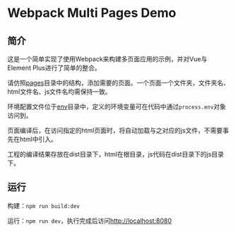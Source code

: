 # Webpack Multi Pages Demo

## 简介

这是一个简单实现了使用Webpack来构建多页面应用的示例，并对Vue与Element Plus进行了简单的整合。

请仿照[pages](../../tree/master/src/pages)目录中的结构，添加需要的页面。一个页面一个文件夹，文件夹名、html文件名、js文件名均需保持一致。

环境配置文件位于[env](../../tree/master/env)目录中，定义的环境变量可在代码中通过`process.env`对象访问到。

页面编译后，在访问指定的html页面时，将自动加载与之对应的js文件，不需要事先在html中引入。

工程的编译结果存放在dist目录下，html在根目录，js代码在dist目录下的js目录下。

## 运行
构建：`npm run build:dev`

运行：`npm run dev`，执行完成后访问[http://localhost:8080](http://localhost:8080)